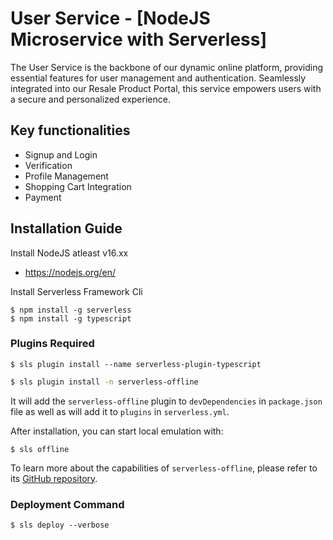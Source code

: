 <!--
title: 'User Service'
description: 'The User Service is the backbone of our dynamic online platform, providing essential features for user management and authentication. Seamlessly integrated into our Resale Product Portal, this service empowers users with a secure and personalized experience.'
layout: Doc
framework: v3
platform: AWS
language: nodeJS
authorLink: 'https://github.com/obinnafranklinduru'
authorName: 'Obinna Franklin Duru'
authorAvatar: 'https://avatars.githubusercontent.com/u/113849511?v=4'
-->

# User Service - [NodeJS Microservice with Serverless]

The User Service is the backbone of our dynamic online platform, providing essential features for user management and authentication. Seamlessly integrated into our Resale Product Portal, this service empowers users with a secure and personalized experience.

## Key functionalities

- Signup and Login
- Verification
- Profile Management
- Shopping Cart Integration
- Payment

## Installation Guide

Install NodeJS atleast v16.xx

- https://nodejs.org/en/

Install Serverless Framework Cli

```
$ npm install -g serverless
$ npm install -g typescript

```

### Plugins Required

```
$ sls plugin install --name serverless-plugin-typescript

```

```bash
$ sls plugin install -n serverless-offline
```

It will add the `serverless-offline` plugin to `devDependencies` in `package.json` file as well as will add it to `plugins` in `serverless.yml`.

After installation, you can start local emulation with:

```
$ sls offline
```

To learn more about the capabilities of `serverless-offline`, please refer to its [GitHub repository](https://github.com/dherault/serverless-offline).

### Deployment Command

```
$ sls deploy --verbose

```

